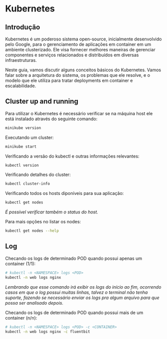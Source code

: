# Kubernetes

## Introdução
Kubernetes é um poderoso sistema open-source, inicialmente desenvolvido pelo Google, para o gerenciamento de aplicações em container em um ambiente clusterizado. Ele visa fornecer melhores maneiras de gerenciar componentes e serviços relacionados e distribuídos em diversas infraestruturas.

Neste guia, vamos discutir alguns conceitos básicos do Kubernetes. Vamos falar sobre a arquitetura do sistema, os problemas que ele resolve, e o modelo que ele utiliza para tratar deployments em container e escalabilidade.

## Cluster up and running

Para utilizar o Kubernetes é necessário verificar se na máquina host ele está instalado através do seguinte comando:

```bash
minikube version
```

Executando um cluster:

```bash
minikube start
```

Verificando a versão do kubectl e outras informações relevantes:

```bash
kubectl version
```

Verificando detalhes do cluster:

```bash
kubectl cluster-info
```

Verificando todos os hosts diponíveis para sua aplicação:

```bash
kubectl get nodes
```

*É possível verificar também o status do host.*

Para mais opções no listar os nodes:

```bash
kubectl get nodes --help
```

## Log

Checando os logs de determinado POD quando possui apenas um container (1/1):

```bash
# kubectl -n <NAMESPACE> logs <POD>
kubectl -n web logs nginx
```

*Lembrando que esse comando irá exibir os logs do início ao fim, ocorrendo casos em que o log possui muitas linhas, talvez o terminal não tenha suporte, fazendo se necessário enviar os logs pra algum arquivo para que possa ser analisado depois.*

Checando os logs de determinado POD quando possui mais de um container (n/n):

```bash
# kubectl -n <NAMESPACE> logs <POD> -c <CONTAINER>
kubectl -n web logs nginx -c fluentbit
```
